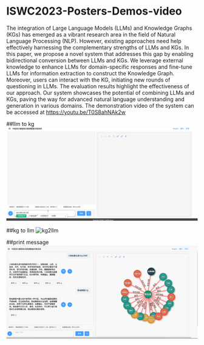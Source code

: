 # ISWC2023-Posters-Demos-video

The integration of Large Language Models (LLMs) and Knowledge Graphs (KGs) has emerged as a vibrant research area in the field of Natural Language Processing (NLP). However, existing approaches need help effectively harnessing the complementary strengths of LLMs and KGs. In this paper, we propose a novel system that addresses this gap by enabling bidirectional conversion between LLMs and KGs. We leverage external knowledge to enhance LLMs for domain-specific responses and fine-tune LLMs for information extraction to construct the Knowledge Graph. Moreover, users can interact with the KG, initiating new rounds of questioning in LLMs. The evaluation results highlight the effectiveness of our approach. Our system showcases the potential of combining LLMs and KGs, paving the way for advanced natural language understanding and generation in various domains.
The demonstration video of the system can be accessed at https://youtu.be/T0S8ahNAk2w

##llm to kg
![llm2kg](./llm2kg.gif)

##kg to llm
![kg2llm](./kg2llm.gif)

##print message
![print](./print.gif)
